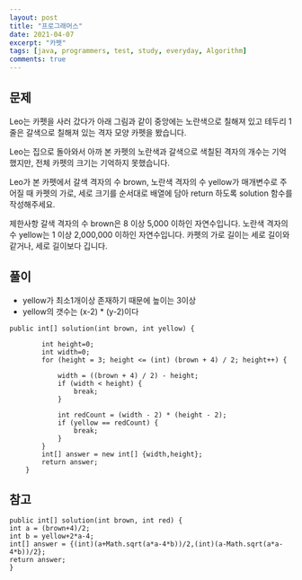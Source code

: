```yaml
---
layout: post
title: "프로그래머스"
date: 2021-04-07
excerpt: "카펫"
tags: [java, programmers, test, study, everyday, Algorithm]
comments: true
---
```




## 문제
 Leo는 카펫을 사러 갔다가 아래 그림과 같이 중앙에는 노란색으로 칠해져 있고 테두리 1줄은 갈색으로 칠해져 있는 격자 모양 카펫을 봤습니다.

Leo는 집으로 돌아와서 아까 본 카펫의 노란색과 갈색으로 색칠된 격자의 개수는 기억했지만, 전체 카펫의 크기는 기억하지 못했습니다.

Leo가 본 카펫에서 갈색 격자의 수 brown, 노란색 격자의 수 yellow가 매개변수로 주어질 때 카펫의 가로, 세로 크기를 순서대로 배열에 담아 return 하도록 solution 함수를 작성해주세요.

제한사항
갈색 격자의 수 brown은 8 이상 5,000 이하인 자연수입니다.
노란색 격자의 수 yellow는 1 이상 2,000,000 이하인 자연수입니다.
카펫의 가로 길이는 세로 길이와 같거나, 세로 길이보다 깁니다.

## 풀이
*  yellow가 최소1개이상 존재하기 때문에 높이는 3이상
*  yellow의 갯수는 (x-2) * (y-2)이다


```
public int[] solution(int brown, int yellow) {
        
        int height=0;
        int width=0;
        for (height = 3; height <= (int) (brown + 4) / 2; height++) {

			width = ((brown + 4) / 2) - height;
			if (width < height) {
				break;
			}

			int redCount = (width - 2) * (height - 2);
			if (yellow == redCount) {
				break;
			}
		}
        int[] answer = new int[] {width,height};
        return answer;
    }
```


## 참고



```
public int[] solution(int brown, int red) {
int a = (brown+4)/2;
int b = yellow+2*a-4;
int[] answer = {(int)(a+Math.sqrt(a*a-4*b))/2,(int)(a-Math.sqrt(a*a-4*b))/2};
return answer;
}
```
